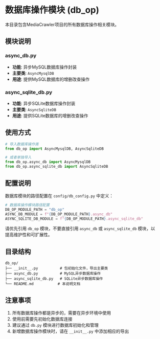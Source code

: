 # 数据库操作模块 (db_op)

本目录包含MediaCrawler项目的所有数据库操作相关模块。

## 模块说明

### async_db.py
- **功能**: 异步MySQL数据库操作封装
- **主要类**: `AsyncMysqlDB`
- **用途**: 提供MySQL数据库的增删改查操作

### async_sqlite_db.py
- **功能**: 异步SQLite数据库操作封装
- **主要类**: `AsyncSqliteDB`
- **用途**: 提供SQLite数据库的增删改查操作

## 使用方式

```python
# 导入数据库操作类
from db_op import AsyncMysqlDB, AsyncSqliteDB

# 或者单独导入
from db_op.async_db import AsyncMysqlDB
from db_op.async_sqlite_db import AsyncSqliteDB
```

## 配置说明

数据库模块的路径配置在 `config/db_config.py` 中定义：

```python
# 数据库操作模块路径配置
DB_OP_MODULE_PATH = "db_op"
ASYNC_DB_MODULE = f"{DB_OP_MODULE_PATH}.async_db"
ASYNC_SQLITE_DB_MODULE = f"{DB_OP_MODULE_PATH}.async_sqlite_db"
```
请优先引用 `db_op` 模块，不要直接引用 `async_db` 或 `async_sqlite_db` 模块，以提高维护性和可扩展性。

## 目录结构

```
db_op/
├── __init__.py          # 包初始化文件，导出主要类
├── async_db.py          # MySQL异步数据库操作
├── async_sqlite_db.py   # SQLite异步数据库操作
└── README.md           # 本说明文档
```

## 注意事项

1. 所有数据库操作都是异步的，需要在异步环境中使用
2. 使用前需要先初始化数据库连接
3. 建议通过 `db.py` 模块进行数据库初始化和管理
4. 新增数据库操作模块时，请在 `__init__.py` 中添加相应的导出